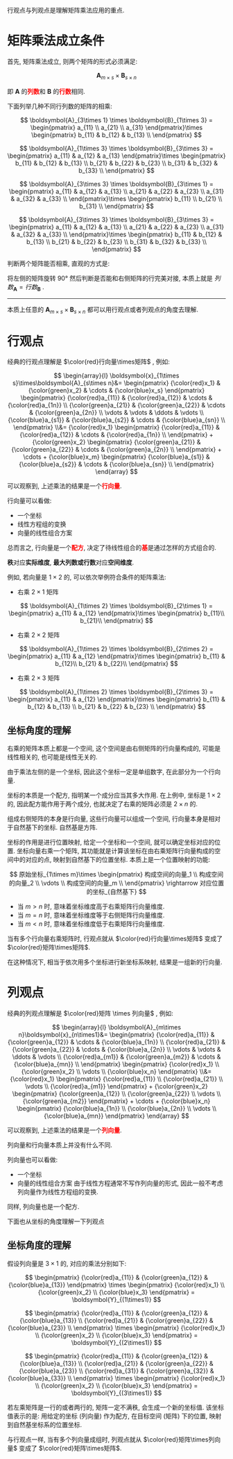 
行观点与列观点是理解矩阵乘法应用的重点.

# 矩阵乘法成立条件

首先, 矩阵乘法成立, 则两个矩阵的形式必须满足: 

$$
\boldsymbol{A}_{m\times s} \times \boldsymbol{B}_{s\times n}
$$

即 $\boldsymbol{A}$ 的<font color=red><b>列数</b></font>和 $\boldsymbol{B}$ 的<font color=red><b>行数</b></font>相同.

下面列举几种不同行列数的矩阵的相乘:

$$
\boldsymbol{A}_{3\times 1} \times \boldsymbol{B}_{1\times 3} = 
\begin{pmatrix}
a_{11} \\
a_{21} \\
a_{31}
\end{pmatrix}\times
\begin{pmatrix}
b_{11} & b_{12} & b_{13} \\
\end{pmatrix}
$$

$$
\boldsymbol{A}_{1\times 3} \times \boldsymbol{B}_{3\times 3} = 
\begin{pmatrix}
a_{11} & a_{12} & a_{13}
\end{pmatrix}\times
\begin{pmatrix}
b_{11} & b_{12} & b_{13} \\
b_{21} & b_{22} & b_{23} \\
b_{31} & b_{32} & b_{33} \\
\end{pmatrix}
$$

$$
\boldsymbol{A}_{3\times 3} \times \boldsymbol{B}_{3\times 1} = 
\begin{pmatrix}
a_{11} & a_{12} & a_{13} \\
a_{21} & a_{22} & a_{23} \\
a_{31} & a_{32} & a_{33} \\
\end{pmatrix}\times
\begin{pmatrix}
b_{11} \\ 
b_{21} \\ 
b_{31} \\
\end{pmatrix}
$$

$$
\boldsymbol{A}_{3\times 3} \times \boldsymbol{B}_{3\times 3} = 
\begin{pmatrix}
a_{11} & a_{12} & a_{13} \\
a_{21} & a_{22} & a_{23} \\
a_{31} & a_{32} & a_{33} \\
\end{pmatrix}\times
\begin{pmatrix}
b_{11} & b_{12} & b_{13} \\
b_{21} & b_{22} & b_{23} \\
b_{31} & b_{32} & b_{33} \\
\end{pmatrix}
$$

判断两个矩阵能否相乘, 直观的方式是:

将左侧的矩阵旋转 $90°$ 然后判断是否能和右侧矩阵的行完美对接, 本质上就是 $列数_{\boldsymbol{A}} = 行数_{\boldsymbol{B}}$ .

---

本质上任意的 $\boldsymbol{A}_{m\times s} \times \boldsymbol{B}_{s\times n}$ 都可以用行观点或者列观点的角度去理解.


# 行观点

经典的行观点理解是 $\color{red}行向量\times矩阵$ , 例如:

$$
\begin{array}{l}
\boldsymbol{x}_{1\times s}\times\boldsymbol{A}_{s\times n}&= 
\begin{pmatrix}
{\color{red}x_1} & {\color{green}x_2} & \cdots & {\color{blue}x_s}
\end{pmatrix}
\begin{pmatrix}
{\color{red}a_{11}} & {\color{red}a_{12}} & \cdots & {\color{red}a_{1n}} \\
{\color{green}a_{21}} & {\color{green}a_{22}} & \cdots & {\color{green}a_{2n}} \\
\vdots & \vdots & \ddots & \vdots \\
{\color{blue}a_{s1}} & {\color{blue}a_{s2}} & \cdots & {\color{blue}a_{sn}} \\
\end{pmatrix} \\&= 
{\color{red}x_1}
\begin{pmatrix}
{\color{red}a_{11}} & {\color{red}a_{12}} & \cdots & {\color{red}a_{1n}} \\
\end{pmatrix} + 
{\color{green}x_2}
\begin{pmatrix}
{\color{green}a_{21}} & {\color{green}a_{22}} & \cdots & {\color{green}a_{2n}} \\
\end{pmatrix} + \cdots +
{\color{blue}x_m}
\begin{pmatrix}
{\color{blue}a_{s1}} & {\color{blue}a_{s2}} & \cdots & {\color{blue}a_{sn}} \\
\end{pmatrix}
\end{array}
$$

可以观察到, 上述乘法的结果是一个<font color=red><b>行向量</b></font>.

行向量可以看做:
- 一个坐标
- 线性方程组的变换
- 向量的线性组合方案

总而言之, 行向量是一个<font color=red><b>配方</b></font>, 决定了待线性组合的<font color=red><b>基</b></font>是通过怎样的方式组合的.

**秩**对应**实际维度**, **最大列数或行数**对应**空间维度**.

例如, 若向量是 $1\times 2$ 的, 可以依次举例符合条件的矩阵乘法:

- 右乘 $2\times1$ 矩阵

$$
\boldsymbol{A}_{1\times 2} \times \boldsymbol{B}_{2\times 1} = 
\begin{pmatrix}
a_{11} & a_{12}
\end{pmatrix}\times
\begin{pmatrix}
b_{11}\\
b_{21}\\
\end{pmatrix}
$$


- 右乘 $2\times2$ 矩阵

$$
\boldsymbol{A}_{1\times 2} \times \boldsymbol{B}_{2\times 2} = 
\begin{pmatrix}
a_{11} & a_{12}
\end{pmatrix}\times
\begin{pmatrix}
b_{11} & b_{12}\\
b_{21} & b_{22}\\
\end{pmatrix}
$$


- 右乘 $2\times3$ 矩阵

$$
\boldsymbol{A}_{1\times 2} \times \boldsymbol{B}_{2\times 3} = 
\begin{pmatrix}
a_{11} & a_{12}
\end{pmatrix}\times
\begin{pmatrix}
b_{11} & b_{12} & b_{13} \\
b_{21} & b_{22} & b_{23} \\
\end{pmatrix}
$$

## 坐标角度的理解

右乘的矩阵本质上都是一个空间, 这个空间是由右侧矩阵的行向量构成的, 可能是线性相关的, 也可能是线性无关的.

由于乘法左侧的是一个坐标, 因此这个坐标一定是单组数字, 在此部分为一个行向量. 

坐标的本质是一个配方, 指明某一个成分应当其多大作用. 在上例中, 坐标是 $1\times2$ 的, 因此配方能作用于两个成分, 也就决定了右乘的矩阵必须是 $2\times n$ 的. 

组成右侧矩阵的本身是行向量, 这些行向量可以组成一个空间, 行向量本身是相对于自然基下的坐标. 自然基是方阵.

坐标的作用是进行位置映射, 给定一个坐标和一个空间, 就可以确定坐标对应的位置. 坐标向量右乘一个矩阵, 其功能就是计算该坐标在由右乘矩阵行向量构成的空间中的对应的点, 映射到自然基下的位置坐标. 本质上是一个位置映射的功能:

$$
原始坐标_{1\times m}\times
\begin{pmatrix}
构成空间的向量_1 \\
构成空间的向量_2 \\
\vdots \\
构成空间的向量_m \\
\end{pmatrix} \rightarrow
对应位置的坐标_{自然基下}
$$

- 当 $m > n$ 时, 意味着坐标维度高于右乘矩阵行向量维度. 
- 当 $m = n$ 时, 意味着坐标维度等于右侧矩阵行向量维度. 
- 当 $m < n$ 时, 意味着坐标维度低于右乘矩阵行向量维度. 

当有多个行向量右乘矩阵时, 行观点就从 $\color{red}行向量\times矩阵$ 变成了 $\color{red}矩阵\times矩阵$. 

在这种情况下, 相当于依次用多个坐标进行新坐标系映射, 结果是一组新的行向量.


# 列观点

经典的列观点理解是 $\color{red}矩阵 \times 列向量$ , 例如:

$$
\begin{array}{l}
\boldsymbol{A}_{m\times n}\boldsymbol{x}_{n\times1}&= 
\begin{pmatrix}
{\color{red}a_{11}} & {\color{green}a_{12}} & \cdots & {\color{blue}a_{1n}} \\
{\color{red}a_{21}} & {\color{green}a_{22}} & \cdots & {\color{blue}a_{2n}} \\
\vdots & \vdots & \ddots & \vdots \\
{\color{red}a_{m1}} & {\color{green}a_{m2}} & \cdots & {\color{blue}a_{mn}} \\
\end{pmatrix}
\begin{pmatrix}
{\color{red}x_1} \\ {\color{green}x_2} \\ \vdots \\ {\color{blue}x_n}
\end{pmatrix} \\&= 
{\color{red}x_1}
\begin{pmatrix}
{\color{red}a_{11}} \\ {\color{red}a_{21}} \\ \vdots \\ {\color{red}a_{m1}}
\end{pmatrix} + 
{\color{green}x_2}
\begin{pmatrix}
{\color{green}a_{12}} \\ {\color{green}a_{22}} \\ \vdots \\ {\color{green}a_{m2}}
\end{pmatrix} + \cdots +
{\color{blue}x_n}
\begin{pmatrix}
{\color{blue}a_{1n}} \\ {\color{blue}a_{2n}} \\ \vdots \\ {\color{blue}a_{mn}}
\end{pmatrix}
\end{array}
$$

可以观察到, 上述乘法的结果是一个<font color=red><b>列向量</b></font>.

列向量和行向量本质上并没有什么不同.

列向量也可以看做:
- 一个坐标
- 向量的线性组合方案
由于线性方程通常不写作列向量的形式, 因此一般不考虑列向量作为线性方程组的变换.

同样, 列向量也是一个配方.

下面也从坐标的角度理解一下列观点

## 坐标角度的理解

假设列向量是 $3\times 1$ 的, 对应的乘法分别如下:

$$
\begin{pmatrix}
{\color{red}a_{11}} & {\color{green}a_{12}} & {\color{blue}a_{13}}
\end{pmatrix} \times
\begin{pmatrix}
{\color{red}x_1} \\
{\color{green}x_2} \\
{\color{blue}x_3}
\end{pmatrix} = \boldsymbol{Y}_{(1\times1)}
$$

$$
\begin{pmatrix}
{\color{red}a_{11}} & {\color{green}a_{12}} & {\color{blue}a_{13}} \\
{\color{red}a_{21}} & {\color{green}a_{22}} & {\color{blue}a_{23}} \\
\end{pmatrix} \times
\begin{pmatrix}
{\color{red}x_1} \\
{\color{green}x_2} \\
{\color{blue}x_3}
\end{pmatrix} = \boldsymbol{Y}_{(2\times1)}
$$

$$
\begin{pmatrix}
{\color{red}a_{11}} & {\color{green}a_{12}} & {\color{blue}a_{13}} \\
{\color{red}a_{21}} & {\color{green}a_{22}} & {\color{blue}a_{23}} \\
{\color{red}a_{31}} & {\color{green}a_{32}} & {\color{blue}a_{33}} \\
\end{pmatrix} \times
\begin{pmatrix}
{\color{red}x_1} \\
{\color{green}x_2} \\
{\color{blue}x_3}
\end{pmatrix} = \boldsymbol{Y}_{(3\times1)}
$$

若左乘矩阵是一行的或者两行的, 矩阵一定不满秩, 会生成一个新的坐标值. 
该坐标值表示的是: 用给定的坐标 (列向量) 作为配方, 在目标空间 (矩阵) 下的位置, 映射到自然基坐标系的位置坐标.

与行观点一样, 当有多个列向量成组时,  列观点就从 $\color{red}矩阵\times列向量$ 变成了 $\color{red}矩阵\times矩阵$. 


